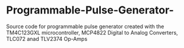 # Programmable-Pulse-Generator-
Source code for programmable pulse generator created with the TM4C123GXL microcontroller, MCP4822 Digital to Analog Converters, TLC072 anad TLV2374 Op-Amps
